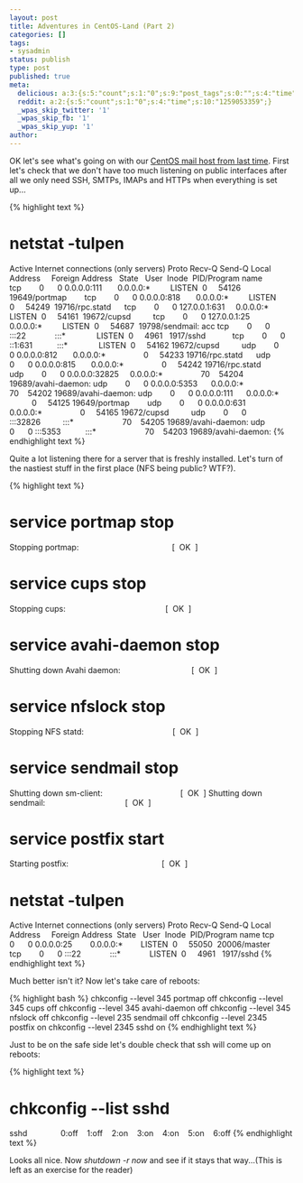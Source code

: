 ```yaml
---
layout: post
title: Adventures in CentOS-Land (Part 2)
categories: []
tags:
- sysadmin
status: publish
type: post
published: true
meta:
  delicious: a:3:{s:5:"count";s:1:"0";s:9:"post_tags";s:0:"";s:4:"time";s:10:"1259053359";}
  reddit: a:2:{s:5:"count";s:1:"0";s:4:"time";s:10:"1259053359";}
  _wpas_skip_twitter: '1'
  _wpas_skip_fb: '1'
  _wpas_skip_yup: '1'
author: 
---
```

<p>OK let's see what's going on with our <a href="http://serverhorror.wordpress.com/2009/07/19/adventures-in-centos-land-part-1/">CentOS mail host from last time</a>. First let's check that we don't have too much listening on public interfaces after all we only need SSH, SMTPs, IMAPs and HTTPs when everything is set up...

{% highlight text %}
# netstat -tulpen
Active Internet connections (only servers)
Proto Recv-Q Send-Q Local Address     Foreign Address   State   User  Inode  PID/Program name   
tcp        0      0 0.0.0.0:111       0.0.0.0:*         LISTEN  0     54126  19649/portmap       
tcp        0      0 0.0.0.0:818       0.0.0.0:*         LISTEN  0     54249  19716/rpc.statd     
tcp        0      0 127.0.0.1:631     0.0.0.0:*         LISTEN  0     54161  19672/cupsd         
tcp        0      0 127.0.0.1:25      0.0.0.0:*         LISTEN  0     54687  19798/sendmail: acc
tcp        0      0 :::22             :::*              LISTEN  0     4961   1917/sshd           
tcp        0      0 ::1:631           :::*              LISTEN  0     54162  19672/cupsd         
udp        0      0 0.0.0.0:812       0.0.0.0:*                 0     54233  19716/rpc.statd     
udp        0      0 0.0.0.0:815       0.0.0.0:*                 0     54242  19716/rpc.statd     
udp        0      0 0.0.0.0:32825     0.0.0.0:*                 70    54204  19689/avahi-daemon:
udp        0      0 0.0.0.0:5353      0.0.0.0:*                 70    54202  19689/avahi-daemon:
udp        0      0 0.0.0.0:111       0.0.0.0:*                 0     54125  19649/portmap       
udp        0      0 0.0.0.0:631       0.0.0.0:*                 0     54165  19672/cupsd         
udp        0      0 :::32826          :::*                      70    54205  19689/avahi-daemon:
udp        0      0 :::5353           :::*                      70    54203  19689/avahi-daemon:
{% endhighlight text %}

Quite a lot listening there for a server that is freshly installed. Let's turn of the nastiest stuff in the first place (NFS being public? WTF?).

{% highlight text %}
# service portmap stop
Stopping portmap:                                          [  OK  ]
# service cups stop
Stopping cups:                                             [  OK  ]
# service avahi-daemon stop
Shutting down Avahi daemon:                                [  OK  ]
# service nfslock stop
Stopping NFS statd:                                        [  OK  ]
# service sendmail stop
Shutting down sm-client:                                   [  OK  ]
Shutting down sendmail:                                    [  OK  ]
# service postfix start
Starting postfix:                                          [  OK  ]
# netstat -tulpen
Active Internet connections (only servers)
Proto Recv-Q Send-Q Local Address     Foreign Address  State   User  Inode  PID/Program name
tcp        0      0 0.0.0.0:25        0.0.0.0:*        LISTEN  0     55050  20006/master
tcp        0      0 :::22             :::*             LISTEN  0     4961   1917/sshd
{% endhighlight text %}

Much better isn't it? Now let's take care of reboots:

{% highlight bash %}
chkconfig --level 345 portmap off
chkconfig --level 345 cups off
chkconfig --level 345 avahi-daemon off
chkconfig --level 345 nfslock off
chkconfig --level 235 sendmail off
chkconfig --level 2345 postfix on
chkconfig --level 2345 sshd on
{% endhighlight text %}

Just to be on the safe side let's double check that ssh will come up on reboots:

{% highlight text %}
# chkconfig --list sshd
sshd               0:off    1:off    2:on    3:on    4:on    5:on    6:off
{% endhighlight text %}

Looks all nice. Now <em>shutdown -r now</em> and see if it stays that way...(This is left as an exercise for the reader)</p>
